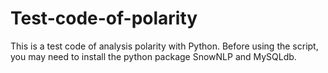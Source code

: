 # Test-code-of-polarity
This is a test code of analysis polarity with Python.
Before using the script, you may need to install the python package SnowNLP and MySQLdb.
